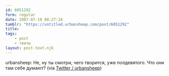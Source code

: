 ```yaml
---
id: 6051292
form: regular
date: 2007-07-18 08:27:24
tumblr: "https://untitled.urbansheep.com/post/6051292"
title:
tags:
    - post
    - твиты
layout: post-text.njk
---
```


<p>urbansheep: Не, ну ты смотри, чего творится, уже полдевятого. Что они там себе думают? (via <a href="http://twitter.com/urbansheep/statuses/155212472">Twitter / urbansheep</a>)</p>

